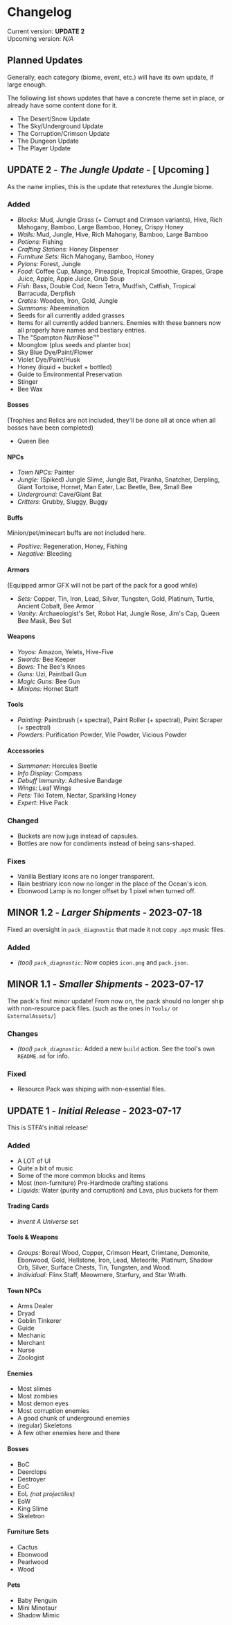 # Changelog

Current version: **UPDATE 2** \
Upcoming version: _N/A_

## Planned Updates

Generally, each category (biome, event, etc.) will have its own update,
if large enough.

The following list shows updates that have a concrete theme set in place,
or already have some content done for it.

- The Desert/Snow Update
- The Sky/Underground Update
- The Corruption/Crimson Update
- The Dungeon Update
- The Player Update

## UPDATE 2 - _The Jungle Update_ - [ Upcoming ]

<!-- NOTE: Organize this changelog before the update releases. -->

As the name implies, this is the update that retextures the Jungle biome.

### Added

- _Blocks:_ Mud, Jungle Grass (+ Corrupt and Crimson variants), Hive,
  Rich Mahogany, Bamboo, Large Bamboo, Honey, Crispy Honey
- _Walls:_ Mud, Jungle, Hive, Rich Mahogany, Bamboo, Large Bamboo
- _Potions:_ Fishing
- _Crafting Stations:_ Honey Dispenser
- _Furniture Sets:_ Rich Mahogany, Bamboo, Honey
- _Pylons:_ Forest, Jungle
- _Food:_ Coffee Cup, Mango, Pineapple, Tropical Smoothie, Grapes, Grape Juice,
  Apple, Apple Juice, Grub Soup
- _Fish:_ Bass, Double Cod, Neon Tetra, Mudfish, Catfish, Tropical Barracuda,
  Derpfish
- _Crates:_ Wooden, Iron, Gold, Jungle
- _Summons:_ Abeemination
- Seeds for all currently added grasses
- Items for all currently added banners.
  Enemies with these banners now all properly have names and bestiary entries.
- The "Spampton NutriNose&trade;"
- Moonglow (plus seeds and planter box)
- Sky Blue Dye/Paint/Flower
- Violet Dye/Paint/Husk
- Honey (liquid + bucket + bottled)
- Guide to Environmental Preservation
- Stinger
- Bee Wax

#### Bosses

(Trophies and Relics are not included, they'll be done all at once when all
bosses have been completed)

- Queen Bee

#### NPCs

- _Town NPCs:_ Painter
- _Jungle:_ (Spiked) Jungle Slime, Jungle Bat, Piranha, Snatcher, Derpling,
  Giant Tortoise, Hornet, Man Eater, Lac Beetle, Bee, Small Bee
- _Underground:_ Cave/Giant Bat
- _Critters:_ Grubby, Sluggy, Buggy

#### Buffs

Minion/pet/minecart buffs are not included here.

- _Positive:_ Regeneration, Honey, Fishing
- _Negative:_ Bleeding

#### Armors

(Equipped armor GFX will not be part of the pack for a good while)

- _Sets:_ Copper, Tin, Iron, Lead, Silver, Tungsten, Gold, Platinum, Turtle,
  Ancient Cobalt, Bee Armor
- _Vanity:_ Archaeologist's Set, Robot Hat, Jungle Rose, Jim's Cap,
  Queen Bee Mask, Bee Set

#### Weapons

- _Yoyos:_ Amazon, Yelets, Hive-Five
- _Swords:_ Bee Keeper
- _Bows:_ The Bee's Knees
- _Guns:_ Uzi, Paintball Gun
- _Magic Guns:_ Bee Gun
- _Minions:_ Hornet Staff

#### Tools

- _Painting:_ Paintbrush (+ spectral), Paint Roller (+ spectral),
  Paint Scraper (+ spectral)
- _Powders:_ Purification Powder, Vile Powder, Vicious Powder

#### Accessories

- _Summoner:_ Hercules Beetle
- _Info Display:_ Compass
- _Debuff Immunity:_ Adhesive Bandage
- _Wings:_ Leaf Wings
- _Pets:_ Tiki Totem, Nectar, Sparkling Honey
- _Expert:_ Hive Pack

### Changed

- Buckets are now jugs instead of capsules.
- Bottles are now for condiments instead of being sans-shaped.

### Fixes

- Vanilla Bestiary icons are no longer transparent.
- Rain bestriary icon now no longer in the place of the Ocean's icon.
- Ebonwood Lamp is no longer offset by 1 pixel when turned off.

## MINOR 1.2 - _Larger Shipments_ - 2023-07-18

Fixed an oversight in `pack_diagnostic`
that made it not copy `.mp3` music files.

### Added

- _(tool) `pack_diagnostic`:_ Now copies `icon.png` and `pack.json`.

## MINOR 1.1 - _Smaller Shipments_ - 2023-07-17

The pack's first minor update!
From now on, the pack should no longer ship with non-resource pack files.
(such as the ones in `Tools/` or `ExternalAssets/`)

### Changes

- _(tool) `pack_diagnostic`:_
  Added a new `build` action. See the tool's own `README.md` for info.

### Fixed

- Resource Pack was shiping with non-essential files.

## UPDATE 1 - _Initial Release_ - 2023-07-17

This is STFA's initial release!

### Added

- A LOT of UI
- Quite a bit of music
- Some of the more common blocks and items
- Most (non-furniture) Pre-Hardmode crafting stations
- _Liquids:_ Water (purity and corruption) and Lava, plus buckets for them

#### Trading Cards

- _Invent A Universe_ set

#### Tools & Weapons

- _Groups:_
  Boreal Wood, Copper, Crimson Heart, Crimtane, Demonite, Ebonwood, Gold,
  Hellstone, Iron, Lead, Meteorite, Platinum, Shadow Orb, Silver,
  Surface Chests, Tin, Tungsten, and Wood.
- _Individual:_
  Flinx Staff, Meowmere, Starfury, and Star Wrath.

#### Town NPCs

- Arms Dealer
- Dryad
- Goblin Tinkerer
- Guide
- Mechanic
- Merchant
- Nurse
- Zoologist

#### Enemies

- Most slimes
- Most zombies
- Most demon eyes
- Most corruption enemies
- A good chunk of underground enemies
- (regular) Skeletons
- A few other enemies here and there

#### Bosses

- BoC
- Deerclops
- Destroyer
- EoC
- EoL _(not projectiles)_
- EoW
- King Slime
- Skeletron

#### Furniture Sets

- Cactus
- Ebonwood
- Pearlwood
- Wood

#### Pets

- Baby Penguin
- Mini Minotaur
- Shadow Mimic
